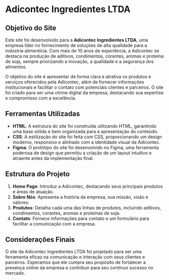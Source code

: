# Adicontec Ingredientes LTDA

## Objetivo do Site

Este site foi desenvolvido para a **Adicontec Ingredientes LTDA**, uma empresa líder no fornecimento de soluções de alta qualidade para a indústria alimentícia. Com mais de 10 anos de experiência, a Adicontec se destaca na produção de aditivos, condimentos, corantes, aromas e proteína de soja, sempre priorizando a inovação, a qualidade e a segurança dos alimentos.

O objetivo do site é apresentar de forma clara e atrativa os produtos e serviços oferecidos pela Adicontec, além de fornecer informações institucionais e facilitar o contato com potenciais clientes e parceiros. O site foi criado para ser uma vitrine digital da empresa, destacando sua expertise e compromisso com a excelência.

## Ferramentas Utilizadas

- **HTML**: A estrutura do site foi construída utilizando HTML, garantindo uma base sólida e bem organizada para a apresentação do conteúdo.
- **CSS**: A estilização do site foi feita com CSS, proporcionando um design moderno, responsivo e alinhado com a identidade visual da Adicontec.
- **Figma**: O protótipo do site foi desenvolvido no Figma, uma ferramenta poderosa de design que permitiu a criação de um layout intuitivo e atraente antes da implementação final.

## Estrutura do Projeto

1. **Home Page**: Introduz a Adicontec, destacando seus principais produtos e áreas de atuação.
2. **Sobre Nós**: Apresenta a história da empresa, sua missão, visão e valores.
3. **Produtos**: Detalha cada uma das linhas de produtos, incluindo aditivos, condimentos, corantes, aromas e proteínas de soja.
4. **Contato**: Fornece informações para contato e um formulário para facilitar a comunicação com a empresa.

## Considerações Finais

O site da Adicontec Ingredientes LTDA foi projetado para ser uma ferramenta eficaz na comunicação e interação com seus clientes e parceiros. Esperamos que ele cumpra seu propósito de fortalecer a presença online da empresa e contribuir para seu contínuo sucesso no mercado.
